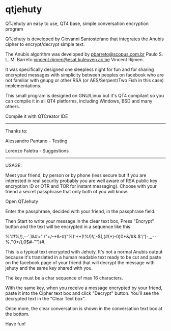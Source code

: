 qtjehuty
========

QTJehuty an easy to use, QT4 base, simple conversation encryption program

QTJehuty is developed by
Giovanni Santostefano that integrates the 
Anubis cipher to encrypt/decrypt simple text.

 The Anubis algorithm was developed by
 pbarreto@scopus.com.br             Paulo S. L. M. Barreto 
 vincent.rijmen@esat.kuleuven.ac.be Vincent Rijmen.

It was specifically designed one sleepless night for fun 
and for sharing encrypted messages with simplicity
between peoples on facebook who are not familiar
with gnupg or other RSA (or AES/Serpent/Two Fish in this case) 
implementations.

This small program is designed on GNU/Linux but
it's QT4 compilant so you can compile it in
all QT4 platforms, including Windows, BSD
and many others.

Compile it with QTCreator IDE
_________________________________________________

Thanks to:

Alessandro Pantano  - Testing

Lorenzo Faletra  -  Suggestions

_________________________________________________
USAGE:

Meet your friend, by person or by phone (less secure
but if you are interested in real security probably you 
are well aware of RSA public key encryption :D 
or OTR and TOR for instant messaging).
Choose with your friend a secret passphrase that only
both of you will know.

Open QTJehuty

Enter the passphrase, decided with your friend, in the passphrase field.

Then Start to write your message in the clear text box,
Press "Encrypt" button and the text will be encrypted in a sequence like this

%'#!%/),--'.)&#+"./"+/-+&-#)"%)'$%%0$++(!%!)!/,-$(,(#(*)-0)0*&/#&.$'/')-,,,--%.''0+/(,0$#-"")(#.

This is a typical text encrypted with Jehuty. It's not a normal
Anubis output because it's translated in a human readable text
ready to be cut and paste on the facebook page of your friend
that will decrypt the message with jehuty and the same key
shared with you.

The key must be a char sequence of max 16 characters.

With the same key, when you receive a message encrypted by your friend,
paste it into the Cipher text box and click "Decrypt" button.
You'll see the decrypted text in the "Clear Text box".

Once more, the clear conversation is shown in the conversation text box at the
bottom.

Have fun!
